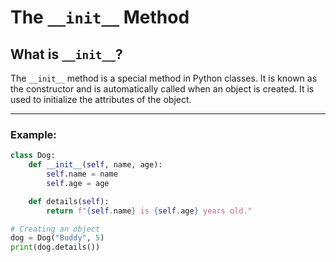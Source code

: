 # The `__init__` Method

## What is `__init__`?
The `__init__` method is a special method in Python classes. It is known as the constructor and is automatically called when an object is created. It is used to initialize the attributes of the object.

---
### Example:
```python
class Dog:
    def __init__(self, name, age):
        self.name = name
        self.age = age

    def details(self):
        return f"{self.name} is {self.age} years old."

# Creating an object
dog = Dog("Buddy", 5)
print(dog.details())
```
